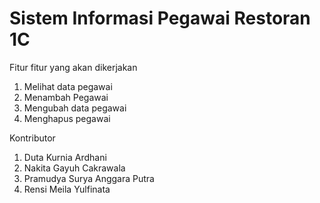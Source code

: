 # Sistem Informasi Pegawai Restoran 1C

Fitur fitur yang akan dikerjakan 

1. Melihat data pegawai  
2. Menambah Pegawai
3. Mengubah data pegawai
4. Menghapus pegawai

Kontributor 

1. Duta Kurnia Ardhani
2. Nakita Gayuh Cakrawala
3. Pramudya Surya Anggara Putra 
4. Rensi Meila Yulfinata

